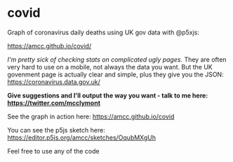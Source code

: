 # covid

Graph of coronavirus daily deaths using UK gov data with @p5xjs: 

https://amcc.github.io/covid/



_I'm pretty sick of checking stats on complicated ugly pages._ They are often very hard to use on a mobile, not always the data you want. But the UK govenment page is actually clear and simple, plus they give you the JSON: https://coronavirus.data.gov.uk/ 

**Give suggestions and I'll output the way you want - talk to me here: https://twitter.com/mcclymont**


See the graph in action here: https://amcc.github.io/covid

You can see the p5js sketch here: https://editor.p5js.org/amcc/sketches/OqubMXgUh

Feel free to use any of the code
